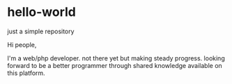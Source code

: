 # hello-world
just a simple repository

Hi people,

I'm a web/php developer. 
not there yet but making steady progress. 
looking forward to be a better programmer through shared knowledge available on this platform.
